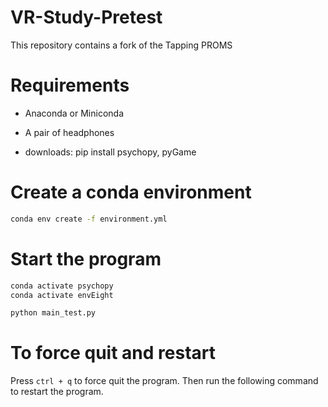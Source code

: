 # VR-Study-Pretest
This repository contains a fork of the Tapping PROMS

# Requirements

- Anaconda or Miniconda
- A pair of headphones

- downloads: pip install psychopy, pyGame
# Create a conda environment

```bash
conda env create -f environment.yml 
```

# Start the program

```bash
conda activate psychopy
conda activate envEight

python main_test.py
```

# To force quit and restart 

Press `ctrl + q` to force quit the program. Then run the following command to restart the program.

```bash
 